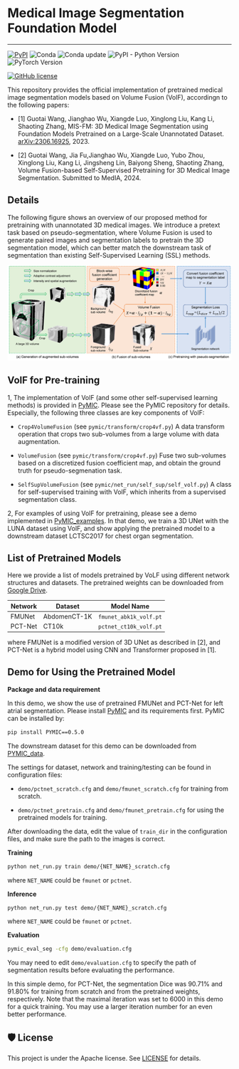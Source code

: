 # Medical Image Segmentation Foundation Model
<!-- select Model and/or Data and/or Code as needed>
### Welcome to OpenMEDLab! 👋

<!--
**Here are some ideas to get you started:**
🙋‍♀️ A short introduction - what is your organization all about?
🌈 Contribution guidelines - how can the community get involved?
👩‍💻 Useful resources - where can the community find your docs? Is there anything else the community should know?
🍿 Fun facts - what does your team eat for breakfast?
🧙 Remember, you can do mighty things with the power of [Markdown](https://docs.github.com/github/writing-on-github/getting-started-with-writing-and-formatting-on-github/basic-writing-and-formatting-syntax)
-->


<!-- Insert the project banner here 
<div align="center">
    <a href="https://"><img width="1000px" height="auto" src="https://github.com/openmedlab/sampleProject/blob/main/banner_sample.png"></a>
</div>
-->

---

<!-- Select some of the point info, feel free to delete -->
<!-- [![Twitter](https://img.shields.io/twitter/url?style=social&url=https%3A%2F%2Ftwitter.com%2Fopendilab)](https://twitter.com/opendilab) -->
[![PyPI](https://img.shields.io/pypi/v/DI-engine)](https://pypi.org/project/DI-engine/)
![Conda](https://anaconda.org/opendilab/di-engine/badges/version.svg)
![Conda update](https://anaconda.org/opendilab/di-engine/badges/latest_release_date.svg)
![PyPI - Python Version](https://img.shields.io/pypi/pyversions/DI-engine)
![PyTorch Version](https://img.shields.io/badge/dynamic/json?color=blue&label=pytorch&query=%24.pytorchVersion&url=https%3A%2F%2Fgist.githubusercontent.com/PaParaZz1/54c5c44eeb94734e276b2ed5770eba8d/raw/85b94a54933a9369f8843cc2cea3546152a75661/badges.json)


<!-- ![Loc](https://img.shields.io/endpoint?url=https://gist.githubusercontent.com/HansBug/3690cccd811e4c5f771075c2f785c7bb/raw/loc.json)
![Comments](https://img.shields.io/endpoint?url=https://gist.githubusercontent.com/HansBug/3690cccd811e4c5f771075c2f785c7bb/raw/comments.json)

![Style](https://github.com/opendilab/DI-engine/actions/workflows/style.yml/badge.svg)
![Docs](https://github.com/opendilab/DI-engine/actions/workflows/doc.yml/badge.svg)
![Unittest](https://github.com/opendilab/DI-engine/actions/workflows/unit_test.yml/badge.svg)
![Algotest](https://github.com/opendilab/DI-engine/actions/workflows/algo_test.yml/badge.svg)
![deploy](https://github.com/opendilab/DI-engine/actions/workflows/deploy.yml/badge.svg)
[![codecov](https://codecov.io/gh/opendilab/DI-engine/branch/main/graph/badge.svg?token=B0Q15JI301)](https://codecov.io/gh/opendilab/DI-engine) -->

<!-- ![GitHub Org's stars](https://img.shields.io/github/stars/opendilab)
[![GitHub stars](https://img.shields.io/github/stars/opendilab/DI-engine)](https://github.com/opendilab/DI-engine/stargazers)
[![GitHub forks](https://img.shields.io/github/forks/opendilab/DI-engine)](https://github.com/opendilab/DI-engine/network)
![GitHub commit activity](https://img.shields.io/github/commit-activity/m/opendilab/DI-engine)
[![GitHub issues](https://img.shields.io/github/issues/opendilab/DI-engine)](https://github.com/opendilab/DI-engine/issues)
[![GitHub pulls](https://img.shields.io/github/issues-pr/opendilab/DI-engine)](https://github.com/opendilab/DI-engine/pulls)
[![Contributors](https://img.shields.io/github/contributors/opendilab/DI-engine)](https://github.com/opendilab/DI-engine/graphs/contributors) -->
[![GitHub license](https://img.shields.io/github/license/opendilab/DI-engine)](https://github.com/opendilab/DI-engine/blob/master/LICENSE)

This repository provides the official implementation of pretrained medical image segmentation models based on Volume Fusion (VolF), accordingn to the following papers:

* [1] Guotai Wang, Jianghao Wu, Xiangde Luo, Xinglong Liu, Kang Li, Shaoting Zhang, MIS-FM: 3D Medical Image Segmentation using Foundation Models Pretrained on a Large-Scale Unannotated Dataset.
[arXiv:2306.16925](https://arxiv.org/pdf/2306.16925.pdf), 2023.

* [2] Guotai Wang, Jia Fu,Jianghao Wu, Xiangde Luo, Yubo Zhou, Xinglong Liu, Kang Li, Jingsheng Lin, Baiyong Sheng, Shaoting Zhang,
Volume Fusion-based Self-Supervised Pretraining for 3D Medical Image Segmentation. Submitted to MedIA, 2024.
<!-- 
@article{Wang2023arxiv,
  title={MIS-FM: 3D Medical Image Segmentation using Foundation Models Pretrained on a Large-Scale Unannotated Dataset},
  author={Guotai Wang, Jianghao Wu, Xiangde Luo, Xinglong Liu, Kang Li, Shaoting Zhang},
  journal={arXiv preprint arXiv:2306.16925},
  year={2023}
}
@article{Wang2024MisFm,
  title={	Volume Fusion-based Self-Supervised Pretraining for 3D Medical Image Segmentation},
  author={Guotai Wang, Jia Fu,Jianghao Wu, Xiangde Luo, Yubo Zhou, Xinglong Liu, Kang Li, Jingsheng Lin, Baiyong Sheng, Shaoting Zhang},
  journal={Submitted to MedIA},
  year={2024}
}
-->

<!-- [Code] may link to your project at your institute>


<!-- give a introduction of your project -->
## Details

The following figure shows an overview of our proposed method for pretraining with unannotated 3D medical images. We introduce a pretext task based on pseudo-segmentation, where Volume Fusion is used  to generate paired images and segmentation labels to pretrain the 3D segmentation model, which can better match the downstream task of segmentation than existing Self-Supervised Learning (SSL) methods. 

<!-- Insert a pipeline of your algorithm here if got one -->
<div align="center">
    <a href="https://"><img width="auto" height="auto" src="figures/framework.png"></a>
</div>

<!-- The pretraining strategy is combined with our proposed PCT-Net to obtain a pretrained model that is applied to segmentation of different objects from 3D medical images after fine tuning with a small set of labeled data.
-->

## VolF for Pre-training
1, The implementation of VolF (and some other self-supervised learning methods) is provided in [PyMIC][pymic_link].
Please see the PyMIC repository for details.  Especially, the following three classes are key components of VolF: 

* `Crop4VolumeFusion` (see `pymic/transform/crop4vf.py`) A data transform operation that crops two sub-volumes 
from a large volume with data augmentation. 

* `VolumeFusion` (see `pymic/transform/crop4vf.py`) Fuse two sub-volumes based on a discretized fusion coefficient map,
and obtain the ground truth for pseudo-segmenation task.

* `SelfSupVolumeFusion` (see `pymic/net_run/self_sup/self_volf.py`) A class for self-supervised training with VolF, which
inherits from a supervised segmentation class. 

2, For examples of using VolF for pretraining, please see a demo implemented in [PyMIC_examples][volf_demo]. 
In that demo, we train a 3D UNet with the LUNA dataset using VolF, and show applying the pretrained model to 
a downstream dataset LCTSC2017 for chest organ segmentation. 

[pymic_link]:https://github.com/HiLab-git/PyMIC
[volf_demo]:https://github.com/HiLab-git/PyMIC_examples/tree/main/seg_self_sup/lung
<!-- ### Datasets

We used 10k CT volumes from public datasets and 103k private CT volumes for pretraining.
<div align="center">
    <a href="https://"><img width="500px" height="auto" src="figures/datasets.png"></a>
</div>
-->

## List of Pretrained Models
Here we provide a list of models pretrained by VoLF using different network structures and datasets. 
The pretrained weights can be downloaded from [Google Drive](https://drive.google.com/drive/folders/13OQh2eM0QFnwBRwBcKCqhKa46CnDojrD?usp=sharing).

|Network  |Dataset | Model Name| 
|---|---|---|
|FMUNet|AbdomenCT-1K| `fmunet_abk1k_volf.pt`|
|PCT-Net|CT10k| `pctnet_ct10k_volf.pt`|

where FMUNet is a modified version of 3D UNet as described in [2], and PCT-Net is a hybrid model 
using CNN and Transformer proposed in [1].

## Demo for Using the Pretrained Model
**Package and data requirement**

In this demo, we show the use of pretrained FMUNet and PCT-Net for left atrial segmentation. Please install [PyMIC][pymic_link] and its requirements first. PyMIC can be installed by:
```bash
pip install PYMIC==0.5.0
```

The downstream dataset for this demo can be downloaded from [PYMIC_data](https://drive.google.com/file/d/1eZakSEBr_zfIHFTAc96OFJix8cUBf-KR/view?usp=sharing).

The settings for dataset, network and training/testing can be found in configuration files: 

* `demo/pctnet_scratch.cfg` and `demo/fmunet_scratch.cfg` for training from scratch.

* `demo/pctnet_pretrain.cfg` and `demo/fmunet_pretrain.cfg` for using the pretrained models for training.

After downloading the data, edit the value of `train_dir` in the configuration files, and make sure the path to the images is correct.

**Training**
```bash
python net_run.py train demo/{NET_NAME}_scratch.cfg
```
where `NET_NAME` could be `fmunet` or `pctnet`.

**Inference**
```bash
python net_run.py test demo/{NET_NAME}_scratch.cfg
```
where `NET_NAME` could be `fmunet` or `pctnet`.

**Evaluation**
```bash
pymic_eval_seg -cfg demo/evaluation.cfg
```
You may need to edit `demo/evaluation.cfg` to specify the path of segmentation results before evaluating the performance.

In this simple demo, for PCT-Net, the segmentation Dice was 90.71% and 91.80% for training from scratch and from the pretrained weights, respectively. Note that the 
maximal iteration was set to 6000 in this demo for a quick training. You may use a larger iteration number for an even better performance. 

## 🛡️ License

This project is under the Apache license. See [LICENSE](LICENSE) for details.

<!-- ## 📝 Citation

If you find this repository useful, please consider citing this paper:
```
@article{John2023,
  title={paper},
  author={John},
  journal={arXiv preprint arXiv:},
  year={2023}
}
``` -->


